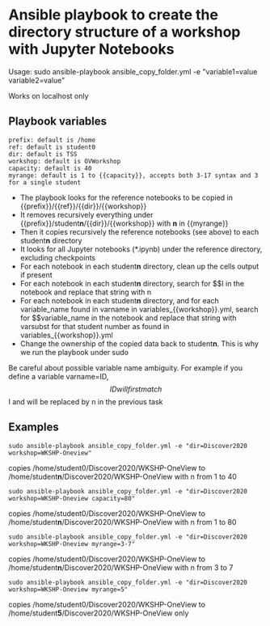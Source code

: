 # Ansible playbook to create the directory structure of a workshop with Jupyter Notebooks

Usage: sudo ansible-playbook ansible_copy_folder.yml -e "variable1=value variable2=value"

Works on localhost only

## Playbook variables
    prefix: default is /home
    ref: default is student0
    dir: default is TSS
    workshop: default is OVWorkshop
    capacity: default is 40
    myrange: default is 1 to {{capacity}}, accepts both 3-17 syntax and 3 for a single student

- The playbook looks for the reference notebooks to be copied in {{prefix}}/{{ref}}/{{dir}}/{{workshop}}
- It removes recursively everything under {{prefix}}/student**n**/{{dir}}/{{workshop}} with **n** in {{myrange}}
- Then it copies recursively the reference notebooks (see above) to each student**n** directory
- It looks for all Jupyter notebooks (*.ipynb) under the reference directory, excluding checkpoints
- For each notebook in each student**n** directory, clean up the cells output if present
- For each notebook in each student**n** directory, search for $$I in the notebook and replace that string with n
- For each notebook in each student**n** directory, and for each variable_name found in varname in variables_{{workshop}}.yml, search for $$variable_name in the notebook and replace that string with varsubst for that student number as found in variables_{{workshop}}.yml
- Change the ownership of the copied data back to student**n**. This is why we run the playbook under sudo

Be careful about possible variable name ambiguity. For example if you define a variable varname=ID, $$ID will first match $$I and will be replaced by n in the previous task

## Examples

    sudo ansible-playbook ansible_copy_folder.yml -e "dir=Discover2020 workshop=WKSHP-Oneview"
copies /home/student0/Discover2020/WKSHP-OneView to /home/student**n**/Discover2020/WKSHP-OneView with n from 1 to 40

    sudo ansible-playbook ansible_copy_folder.yml -e "dir=Discover2020 workshop=WKSHP-Oneview capacity=80"
copies /home/student0/Discover2020/WKSHP-OneView to /home/student**n**/Discover2020/WKSHP-OneView with n from 1 to 80

    sudo ansible-playbook ansible_copy_folder.yml -e "dir=Discover2020 workshop=WKSHP-Oneview myrange=3-7"
copies /home/student0/Discover2020/WKSHP-OneView to /home/student**n**/Discover2020/WKSHP-OneView with n from 3 to 7

    sudo ansible-playbook ansible_copy_folder.yml -e "dir=Discover2020 workshop=WKSHP-Oneview myrange=5"
copies /home/student0/Discover2020/WKSHP-OneView to /home/student**5**/Discover2020/WKSHP-OneView only
